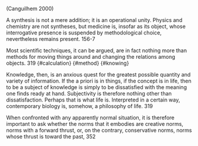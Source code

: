 ﻿(Canguilhem 2000)

A synthesis is not a mere addition; it is an operational unity. Physics and chemistry are not syntheses, but medicine is, insofar as its object, whose interrogative presence is suspended by methodological choice, nevertheless remains present. 156-7

Most scientific techniques, it can be argued, are in fact nothing more than methods for moving things around and changing the relations among objects.  319 {#calculation} {#method} {#knowing}

Knowledge, then, is an anxious quest for the greatest possible quantity and variety of information. If the a priori is in things, if the concept is in life, then to be a subject of knowledge is simply to be dissatisfied with the meaning one finds ready at hand. Subjectivity is therefore nothing other than dissatisfaction. Perhaps that is what life is. Interpreted in a certain way, contemporary biology is, somehow, a philosophy of  life. 319

When confronted with any apparently normal situation, it is therefore important to ask whether the norms that it embodies are creative norms, norms with a forward thrust, or, on the contrary, conservative norms, norms whose thrust is toward the past, 352

